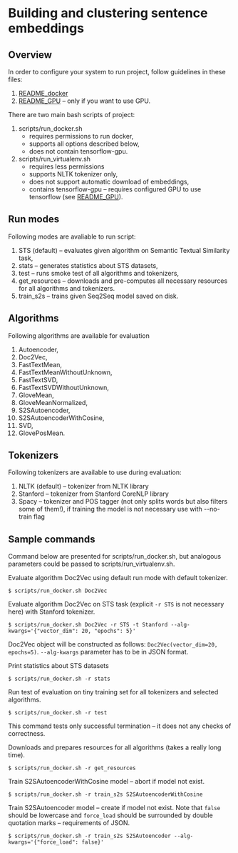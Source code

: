 # Building and clustering sentence embeddings

## Overview

In order to configure your system to run project, follow guidelines in these files:
1. [README_docker](./doc/README_docker.md) 
2. [README_GPU](./doc/README_GPU.md) &ndash; only if you want to use GPU.

There are two main bash scripts of project:
1. scripts/run_docker.sh
   * requires permissions to run docker,
   * supports all options described below,
   * does not contain tensorflow-gpu.
2. scripts/run_virtualenv.sh
   * requires less permissions
   * supports NLTK tokenizer only,
   * does not support automatic download of embeddings,
   * contains tensorflow-gpu &ndash; requires configured GPU to use tensorflow
   (see [README_GPU](./doc/README_GPU.md)).

## Run modes

Following modes are avaliable to run script:
1. STS (default) &ndash; evaluates given algorithm on Semantic Textual Similarity task,
2. stats &ndash; generates statistics about STS datasets,
3. test &ndash; runs smoke test of all algorithms and tokenizers,
4. get_resources &ndash; downloads and pre-computes all necessary resources for all algorithms and tokenizers.
5. train_s2s &ndash; trains given Seq2Seq model saved on disk.

## Algorithms

Following algorithms are available for evaluation
1. Autoencoder,
2. Doc2Vec,
3. FastTextMean,
4. FastTextMeanWithoutUnknown,
5. FastTextSVD,
6. FastTextSVDWithoutUnknown,
7. GloveMean,
8. GloveMeanNormalized,
9. S2SAutoencoder,
10. S2SAutoencoderWithCosine,
11. SVD,
12. GlovePosMean.

## Tokenizers

Following tokenizers are available to use during evaluation:
1. NLTK (default) &ndash; tokenizer from NLTK library
2. Stanford &ndash; tokenizer from Stanford CoreNLP library
3. Spacy &ndash; tokenizer and POS tagger (not only splits words but also filters some of them!),
   if training the model is not necessary use with --no-train flag

## Sample commands
Command below are presented for scripts/run_docker.sh, but analogous parameters could be passed to
scripts/run_virtualenv.sh.

Evaluate algorithm Doc2Vec using default run mode with default tokenizer.
```
$ scripts/run_docker.sh Doc2Vec
```

Evaluate algorithm Doc2Vec on STS task (explicit ```-r STS``` is not necessary here) with Stanford tokenizer.
```
$ scripts/run_docker.sh Doc2Vec -r STS -t Stanford --alg-kwargs='{"vector_dim": 20, "epochs": 5}'
```
Doc2Vec object will be constructed as follows: ```Doc2Vec(vector_dim=20, epochs=5)```.
```--alg-kwargs``` parameter has to be in JSON format.

Print statistics about STS datasets
```
$ scripts/run_docker.sh -r stats
```

Run test of evaluation on tiny training set for all tokenizers and selected algorithms.
```
$ scripts/run_docker.sh -r test
```
This command tests only successful termination &ndash; it does not any checks of correctness.

Downloads and prepares resources for all algorithms (takes a really long time).
```
$ scripts/run_docker.sh -r get_resources
```

Train S2SAutoencoderWithCosine model &ndash; abort if model not exist.
```
$ scripts/run_docker.sh -r train_s2s S2SAutoencoderWithCosine
```
Train S2SAutoencoder model &ndash; create if model not exist. Note that ```false``` should be lowercase
and ```force_load``` should be surrounded by double quotation marks &ndash; requirements of JSON.
```
$ scripts/run_docker.sh -r train_s2s S2SAutoencoder --alg-kwargs='{"force_load": false}'
```
